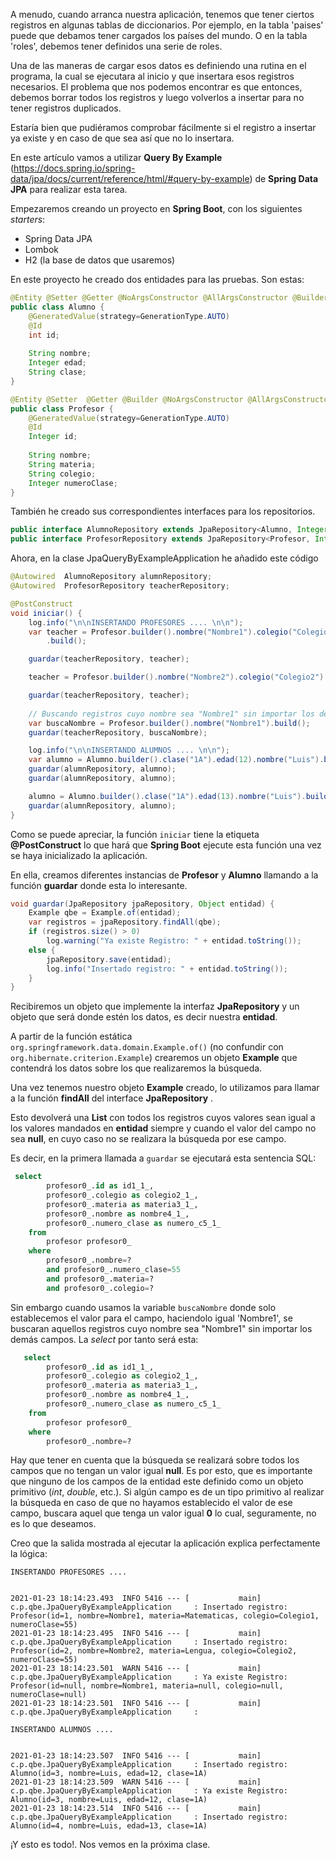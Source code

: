 A menudo, cuando arranca nuestra aplicación,  tenemos que tener ciertos registros en algunas tablas de diccionarios. Por ejemplo, en la tabla 'paises' puede que debamos tener cargados los países del mundo. O en la tabla 'roles', debemos tener definidos una serie de roles.

Una de las maneras de cargar esos datos es definiendo una rutina en el programa, la cual se ejecutara al inicio y  que insertara esos registros necesarios. El problema que nos podemos encontrar es que entonces, debemos borrar todos los registros y luego volverlos a insertar para no tener registros duplicados. 

Estaría bien que pudiéramos comprobar fácilmente si el registro a insertar  ya existe y en caso de que sea así que no lo insertara. 

En este artículo vamos a utilizar **Query By Example** (https://docs.spring.io/spring-data/jpa/docs/current/reference/html/#query-by-example) de **Spring Data JPA** para realizar esta tarea.

Empezaremos creando un proyecto en **Spring Boot**, con los siguientes *starters*:

- Spring Data JPA
- Lombok
- H2 (la base de datos que usaremos)

En este proyecto he creado dos entidades para las  pruebas. Son estas:

```java
@Entity @Setter @Getter @NoArgsConstructor @AllArgsConstructor @Builder @ToString
public class Alumno {
	@GeneratedValue(strategy=GenerationType.AUTO) 
	@Id	
	int id;
	
	String nombre;
	Integer edad;
	String clase;
}
```

```java
@Entity @Setter  @Getter @Builder @NoArgsConstructor @AllArgsConstructor @ToString
public class Profesor {
	@GeneratedValue(strategy=GenerationType.AUTO) 
	@Id
	Integer id;
	
	String nombre;
	String materia;
	String colegio;		
	Integer numeroClase;
}
```

También  he creado sus correspondientes interfaces para los repositorios.

```java
public interface AlumnoRepository extends JpaRepository<Alumno, Integer>{}
public interface ProfesorRepository extends JpaRepository<Profesor, Integer>{}
```

Ahora, en la clase JpaQueryByExampleApplication he añadido este código

```java
@Autowired 	AlumnoRepository alumnRepository;
@Autowired 	ProfesorRepository teacherRepository;

@PostConstruct
void iniciar() {
    log.info("\n\nINSERTANDO PROFESORES .... \n\n");
    var teacher = Profesor.builder().nombre("Nombre1").colegio("Colegio1").materia("Matematicas").numeroClase(55)
        .build();

    guardar(teacherRepository, teacher);

    teacher = Profesor.builder().nombre("Nombre2").colegio("Colegio2").materia("Lengua").numeroClase(55).build();

    guardar(teacherRepository, teacher);
    
    // Buscando registros cuyo nombre sea "Nombre1" sin importar los demas campos.
    var buscaNombre = Profesor.builder().nombre("Nombre1").build();
    guardar(teacherRepository, buscaNombre); 

    log.info("\n\nINSERTANDO ALUMNOS .... \n\n");
    var alumno = Alumno.builder().clase("1A").edad(12).nombre("Luis").build();
    guardar(alumnRepository, alumno);
    guardar(alumnRepository, alumno);

    alumno = Alumno.builder().clase("1A").edad(13).nombre("Luis").build();
    guardar(alumnRepository, alumno);
}
```

Como se puede apreciar, la función `iniciar` tiene la etiqueta **@PostConstruct**  lo que hará que **Spring Boot** ejecute esta función  una vez se haya inicializado la aplicación.

En ella, creamos diferentes instancias de **Profesor** y **Alumno** llamando a la función **guardar** donde esta lo interesante.

```java
void guardar(JpaRepository jpaRepository, Object entidad) {
    Example qbe = Example.of(entidad);
    var registros = jpaRepository.findAll(qbe);
    if (registros.size() > 0)
        log.warning("Ya existe Registro: " + entidad.toString());
    else {
        jpaRepository.save(entidad);
        log.info("Insertado registro: " + entidad.toString());
    }
}
```

Recibiremos un objeto que implemente la interfaz **JpaRepository** y un objeto que será donde estén los datos, es decir nuestra **entidad**.

A partir de la función estática `org.springframework.data.domain.Example.of()` (no confundir con `org.hibernate.criterion.Example`)  crearemos un objeto **Example** que contendrá los datos sobre los que realizaremos la búsqueda.

Una vez tenemos nuestro objeto **Example** creado, lo utilizamos para llamar a la función **findAll** del interface **JpaRepository** . 

Esto devolverá una **List**  con todos los registros cuyos valores sean igual a los valores mandados  en  **entidad**  siempre y cuando el valor del campo no sea **null**, en cuyo caso no se realizara la búsqueda por ese campo.

Es decir, en la primera llamada a `guardar` se ejecutará esta sentencia SQL:

```sql
 select
        profesor0_.id as id1_1_,
        profesor0_.colegio as colegio2_1_,
        profesor0_.materia as materia3_1_,
        profesor0_.nombre as nombre4_1_,
        profesor0_.numero_clase as numero_c5_1_ 
    from
        profesor profesor0_ 
    where
        profesor0_.nombre=? 
        and profesor0_.numero_clase=55 
        and profesor0_.materia=? 
        and profesor0_.colegio=?
```

 

Sin embargo cuando usamos la variable `buscaNombre` donde solo establecemos el valor para el campo, haciendolo igual 'Nombre1', se buscaran aquellos  registros cuyo nombre sea "Nombre1" sin importar los demás campos.  La *select* por tanto será  esta: 

```sql
   select
        profesor0_.id as id1_1_,
        profesor0_.colegio as colegio2_1_,
        profesor0_.materia as materia3_1_,
        profesor0_.nombre as nombre4_1_,
        profesor0_.numero_clase as numero_c5_1_ 
    from
        profesor profesor0_ 
    where
        profesor0_.nombre=?
```

Hay que tener en cuenta que la búsqueda se realizará sobre todos los campos que no tengan un valor igual **null**. Es por esto, que es importante que ninguno de los campos de la entidad este definido como un objeto primitivo (*int*, *double*, etc.). Si algún campo es de un tipo primitivo al realizar la búsqueda en caso de que no hayamos establecido el valor de ese campo, buscara aquel que tenga un valor igual **0**  lo cual, seguramente, no es lo que deseamos.

Creo que la salida mostrada al ejecutar la aplicación explica perfectamente la lógica:

```
INSERTANDO PROFESORES .... 


2021-01-23 18:14:23.493  INFO 5416 --- [           main] c.p.qbe.JpaQueryByExampleApplication     : Insertado registro: Profesor(id=1, nombre=Nombre1, materia=Matematicas, colegio=Colegio1, numeroClase=55)
2021-01-23 18:14:23.495  INFO 5416 --- [           main] c.p.qbe.JpaQueryByExampleApplication     : Insertado registro: Profesor(id=2, nombre=Nombre2, materia=Lengua, colegio=Colegio2, numeroClase=55)
2021-01-23 18:14:23.501  WARN 5416 --- [           main] c.p.qbe.JpaQueryByExampleApplication     : Ya existe Registro: Profesor(id=null, nombre=Nombre1, materia=null, colegio=null, numeroClase=null)
2021-01-23 18:14:23.501  INFO 5416 --- [           main] c.p.qbe.JpaQueryByExampleApplication     : 

INSERTANDO ALUMNOS .... 


2021-01-23 18:14:23.507  INFO 5416 --- [           main] c.p.qbe.JpaQueryByExampleApplication     : Insertado registro: Alumno(id=3, nombre=Luis, edad=12, clase=1A)
2021-01-23 18:14:23.509  WARN 5416 --- [           main] c.p.qbe.JpaQueryByExampleApplication     : Ya existe Registro: Alumno(id=3, nombre=Luis, edad=12, clase=1A)
2021-01-23 18:14:23.514  INFO 5416 --- [           main] c.p.qbe.JpaQueryByExampleApplication     : Insertado registro: Alumno(id=4, nombre=Luis, edad=13, clase=1A)
```



¡Y esto es todo!. Nos vemos en la próxima clase. 


